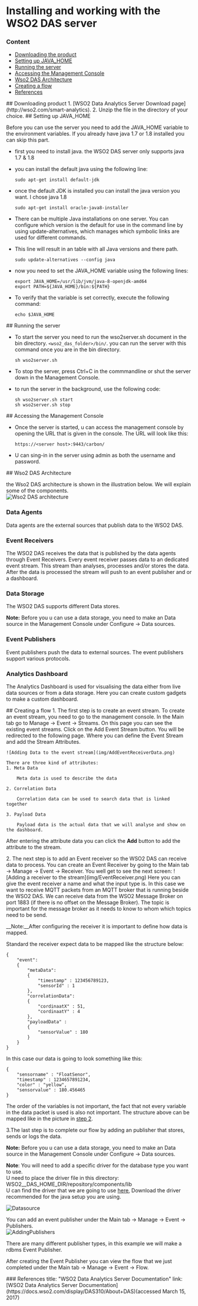 
# Installing and working with the WSO2 DAS server

### Content  
* [Downloading the product](#download)
* [Setting up JAVA_HOME](#settingup)
* [Running the server](#running)
* [Accessing the Management Console](#accessing)
* [Wso2 DAS Architecture](#architecture)
* [Creating a flow](#flow)
* [References](#references)

<a name="download"/>
## Downloading product
1. [WSO2 Data Analytics Server Download page](http://wso2.com/smart-analytics).
2. Unzip the file in the directory of your choice.

<a name="settingup"/>
## Setting up JAVA_HOME

Before you can use the server you need to add the JAVA_HOME variable to the environment variables. If you already have java 1.7 or 1.8 installed you can skip this part.

 * first you need to install java. the WSO2 DAS server only supports java 1.7 & 1.8
 * you can install the default java using the following line:  

 	```sudo apt-get install default-jdk```
 * once the default JDK is installed you can install the java version you want.
 I chose java 1.8  

 	```sudo apt-get install oracle-java8-installer```  

 * There can be multiple Java installations on one server. You can configure which version is the default for use in the command line by using update-alternatives, which manages which symbolic links are used for different commands.
 * This line will result in an table with all Java versions and there path. 

 	```sudo update-alternatives --config java```
 * now you need to set the JAVA_HOME variable using the following lines:

    ```
    export JAVA_HOME=/usr/lib/jvm/java-8-openjdk-amd64
    export PATH=${JAVA_HOME}/bin:${PATH}
    ```  

 * To verify that the variable is set correctly, execute the following command:  
 		
 	```echo $JAVA_HOME```

<a name="running"/>
## Running the server 

* To start the server you need to run the wso2server.sh document in the bin directory. ```<wso2_das_folder>/bin/```. you can run the server with this command once you are in the bin directory.

	```
	sh wso2server.sh
	```

* To stop the server, press Ctrl+C in the commmandline or shut the server down in the Management Console.
* to run the server in the background, use the following code:
	```
	sh wso2server.sh start
	sh wso2server.sh stop
	```

<a name="accessing"/>
## Accessing the Management Console

* Once the server is started, u can access the management console by opening the URL that is given in the console. The URL will look like this:

	```https://<server host>:9443/carbon/```
    
    
* U can sing-in in the server using admin as both the username and password.

<a name="architecture"/>
## Wso2 DAS Architecture

the Wso2 DAS architecture is shown in the illustration below. We will explain some of the components.  
![Wso2 DAS architecture](img/WSO2_DAS_Architecture.png)  
### Data Agents
Data agents are the external sources that publish data to the WSO2 DAS. 

### Event Receivers
The WSO2 DAS receives the data that is published by the data agents through Event Receivers. Every event receiver passes data to an dedicated event stream. This stream than analyses, processes and/or stores the data. After the data is processed the stream will push to an event publisher and or a dashboard.

### Data Storage
The WSO2 DAS supports different Data stores.
>  
__Note:__ Before you u can use a data storage, you need to make an Data source in the Management Console under Configure → Data sources.
>

### Event Publishers
Event publishers push the data to external sources. The event publishers support various protocols. 

### Analytics Dashboard
The Analytics Dashboard is used for visualising the data either from live data sources or from a data storage. Here you can create custom gadgets to make a custom dashboard.

<a name="flow"/>
## Creating a flow  
1. The first step is to create an event stream. To create an event stream, you need to go to the management console. In the Main tab go to Manage → Event → Streams. On this page you can see the existing event streams. Click on the Add Event Stream button. You will be redirected to the following page. Where you can define the Event Stream and add the Stream Attributes.

	![Adding Data to the event stream](img/AddEventReceiverData.png)  

	There are three kind of attributes:
	1. Meta Data 

		Meta data is used to describe the data

	2. Correlation Data  

		Correlation data can be used to search data that is linked together 

	3. Payload Data

		Payload data is the actual data that we will analyse and show on the dashboard.

>  
After entering the attribute data you can click the __Add__ button to add the attribute to the stream.  
>

<a name="steptwo"/>
2. The next step is to add an Event receiver so the WSO2 DAS can receive data to process. You can create an Event Receiver by going to the Main tab → Manage → Event → Receiver.  
	You well get to see the next screen:  
	![Adding a receiver to the stream](img/EventReceiver.png)  
	Here you can give the event receiver a name and what the input type is. In this case we want to receive MQTT packets from an MQTT broker that is running beside the WSO2 DAS. We can receive data from the WSO2 Message Broker on port 1883 (if there is no offset on the Message Broker). The topic is important for the message broker as it needs to know to whom which topics need to be send.  
  
>  
__Note:__After configuring the receiver it is important to define how data is mapped.
>  

Standard the receiver expect data to be mapped like the structure below:

```
{
	"event":
	{
		"metaData":
		{
			"timestamp" : 123456789123,
			"sensorId" : 1
		},
		"correlationData":
		{
			"cordinaatX" : 51,
			"cordinaatY" : 4
		}, 
		"payloadData" : 
		{
			"sensorValue" : 180
		}
	}
}
```  
In this case our data is going to look something like this:  
```
{
	"sensorname" : "FloatSenor",
	"timestamp" : 1234657891234,
	"color" : "yellow",
	"sensorvalue" : 180.456465
}
```  
The order of the variables is not important, the fact that not every variable in the data packet is used is also not important. The structure above can be mapped like in the picture in [step 2](#steptwo).

3.The last step is to complete our flow by adding an publisher that stores, sends or logs the data.
>  
__Note:__ Before you u can use a data storage, you need to make an Data source in the Management Console under Configure → Data sources.
>

>  
__Note__: You will need to add a specific driver for the database type  you want to use.  
U need to place the driver file in this directory: WSO2__DAS_HOME_DIR/repository/components/lib  
U can find the driver that we are going to use [here](https://jdbc.postgresql.org/download.html), Download the driver recommended for the java setup you are using.
>  

![Datasource](img/Datasource.png)  

You can add an event publisher under the Main tab → Manage → Event → Publishers.  
![AddingPublishers](img/EventPublisherDatabase.png)  

There are many different publisher types, in this example we will make a rdbms Event Publisher.


After creating the Event Publisher you can view the flow that we just completed under the Main tab → Manage → Event → Flow.

<a name="references"/>
### References
title: "WSO2 Data Analytics Server Documentation"  
link: [WSO2 Data Analytics Server Documentation](https://docs.wso2.com/display/DAS310/About+DAS)(accessed March 15, 2017)
